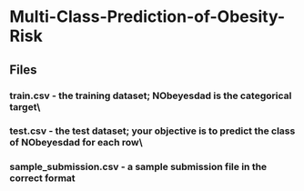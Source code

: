 # Multi-Class-Prediction-of-Obesity-Risk

## Files
### train.csv - the training dataset; NObeyesdad is the categorical target\
### test.csv - the test dataset; your objective is to predict the class of NObeyesdad for each row\
### sample_submission.csv - a sample submission file in the correct format
